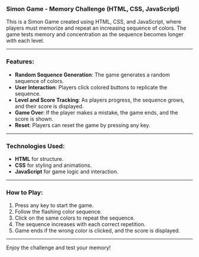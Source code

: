 ### Simon Game - Memory Challenge (HTML, CSS, JavaScript)

This is a Simon Game created using HTML, CSS, and JavaScript, where players must memorize and repeat an increasing sequence of colors. The game tests memory and concentration as the sequence becomes longer with each level.

---

### Features:
- **Random Sequence Generation**: The game generates a random sequence of colors.
- **User Interaction**: Players click colored buttons to replicate the sequence.
- **Level and Score Tracking**: As players progress, the sequence grows, and their score is displayed.
- **Game Over**: If the player makes a mistake, the game ends, and the score is shown.
- **Reset**: Players can reset the game by pressing any key.

---

### Technologies Used:
- **HTML** for structure.
- **CSS** for styling and animations.
- **JavaScript** for game logic and interaction.

---

### How to Play:
1. Press any key to start the game.
2. Follow the flashing color sequence.
3. Click on the same colors to repeat the sequence.
4. The sequence increases with each correct repetition.
5. Game ends if the wrong color is clicked, and the score is displayed.

---

Enjoy the challenge and test your memory!
